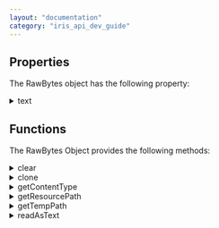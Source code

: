 ```yaml
---
layout: "documentation"
category: "iris_api_dev_guide"
---
```

                            


Properties
----------

The RawBytes object has the following property:


<details close markdown="block"><summary>text</summary>

* * *

This API returns the UTF-8 representation of data in the RawBytes. Returns null if the RawBytes object represents a binary data.

### Syntax

{% highlight VoltMx %}
<RawBytes object>.text
{% endhighlight %}

### Input Parameters

None

### Example

{% highlight VoltMx %}
var mainLoc = voltmx.io.FileSystem.getDataDirectoryPath();
var myFileLoc = mainLoc + constants.FILE_PATH_SEPARATOR + "myFile.txt";
var rawBytesObj = new voltmx.io.File(myFileLoc).read();
if (rawBytesObj === null) {
    voltmx.print("rawBytes object is null");
} else {
    voltmx.print(rawBytesObj.text);
}
{% endhighlight %}

### Return Value

String

### Read/ Write

Read only.

### Platform Availability

Android

* * *
</details>


Functions
---------

The RawBytes Object provides the following methods:


<details close markdown="block"><summary>clear</summary>

* * *

This API clears the content that is held by the RawBytes object.

> **_Note:_** If the RawBytes object contains sensitive text that is generated when data is retrieved from the **TextBox** or **TextArea** widgets with the `isSensitiveText` property enabled, HCL recommends that you clear the content of the object from the app memory using the clear API after the usage of object is done, or the object is no longer needed.

### Syntax

{% highlight VoltMx %}
RawBytesObject.clear()
{% endhighlight %}

### Input Parameters

None

### Example

{% highlight VoltMx %}
//Example to clear the sensitive text content on Android devices
var basicConfig = {  
    id: "textBox1",  
    …,  
    isSensitiveText: true  
};  
var layoutConfig = {…},  
var pspConfig = {…};  
//Creating the Textbox.  
var textBox1 = new voltmx.ui.TextBox2(basicConfig, layoutConfig, pspConfig);  
< FormId >.add(textBox1);  
// Getting user entered text from TextBox  
var textRawBytes = < FormId > .textBox1.text;   
if (voltmx.type(textRawBytes) == "voltmx.types.RawBytes") {   
/* As this api is android specific , this check is needed else calling this api without this check will throw method not found error */  
    textRawBytes.clear();  
}  
textRawBytes = null;
{% endhighlight %}

### Return Value

None

### Exceptions

None

### Platform Availability

*   Android

* * *

</details>
<details close markdown="block"><summary>clone</summary>

* * *

This API creates and returns a new JavaScript RawBytes Object that is cloned from the specified RawBytes Object.

You can only create a clone for RawBytes of types voltmx.types.RawBytes.CONTENT\_TYPE\_BYTE\_ARRAY and voltmx.types.RawBytes.CONTENT\_TYPE\_CHAR\_ARRAY.

To avoid security issues, the sensitive text held by the Rawbytes Objects (retrieved from a TextBox or TextArea widget present within a Segment widget)is cleared during Form navigation or when the widget is destroyed. If a user wants to hold and use the sensitive text from the RawBytes Object, they can create a copy of the RawBytes Object by using this API.

> **_Note:_** If the RawBytes object contains sensitive text that is generated when data is retrieved from the **TextBox** or **TextArea** widgets with the `isSensitiveText` property enabled, HCL recommends that you clear the content of the object from the app memory using the [clear](#clear) API after the usage of object is done, or the object is no longer needed.

### Syntax

{% highlight VoltMx %}
RawBytesObject.clone()
{% endhighlight %}

### Input Parameters

None

### Example

{% highlight VoltMx %}
//Example to clone an existing RawBytes Object on Android devices
var rowItems = Form1.segmentOne.selectedRowItems;  
var mytext = rowItems[0]["txtSegOne"]["text"];  
if (voltmx.type(mytext) == "voltmx.types.RawBytes") {  
/* As this api is android specific , this check is needed else calling this api without this check will throw a method not found error */  
var clonedRawBytes = mytext.clone();  
}
{% endhighlight %}

### Return Value

Returns a new JS RawBytes object cloned from the existing RawBytes object.

### Exceptions

None

### Platform Availability

*   Android

* * *

</details>
<details close markdown="block"><summary>getContentType</summary>

* * *

This API retrieves the Content Type of the RawBytes object.

### Syntax

{% highlight VoltMx %}
RawBytesObject.getContentType()
{% endhighlight %}

### Input Parameters

None

### Example

{% highlight VoltMx %}
//The RawBytesObject can be obtained from sources such as TextArea or TextBox widgets with the isSensitiveText property enabled or through FFIs.  
var voltmxrawbytes = rawbytesObject.getContentType();
{% endhighlight %}

### Return Value

The content type of the RawBytes Object.

Depending on the content type of the RawBytes Object, this API returns one of the following JavaScript constants:

| Constant | Description |
| --- | --- |
| voltmx.types.RawBytes.CONTENT\_TYPE\_BYTE\_ARRAY | Specifies that the content type of the RawBytes Object is a Byte array. RawBytes of this type can be retrieved from a [Cryptography API](voltmx.crypto_functions.html#encrypt) after the text is decrypted. |
| voltmx.types.RawBytes.CONTENT\_TYPE\_CHAR\_ARRAY | Specifies that the content type of the RawBytes Object is a Character array. RawBytes of this type can be retrieved from a TextBox or TextArea widget that has the [isSensitiveText]({{ site.baseurl }}/docs/documentation/Iris/iris_widget_prog_guide/Content/TextBox_Properties.html#isSensitiveText) property enabled. |
| voltmx.types.RawBytes.CONTENT\_TYPE\_FILE | Specifies that the content type of the RawBytes Object is a File. RawBytes of this type can be retrieved from a [File API](voltmx.io.file_functions.html#voltmx-io-file-namespace). |
| voltmx.types.RawBytes. CONTENT\_TYPE\_URI | Specifies that the content type of the RawBytes Object is a URI. RawBytes of this type can be retrieved from a [Camera API](voltmx.camera_functions.html#voltmx-camera-namespace). |
| voltmx.types.RawBytes.CONTENT\_TYPE\_BITMAP | Specifies that the content type of the RawBytes Object is a Bitmap. RawBytes of this type can be retrieved from a [Camera API](voltmx.camera_functions.html#voltmx-camera-namespace). |
| voltmx.types.RawBytes.CONTENT\_TYPE\_HTTP\_STREAM | Specifies that the content type of the RawBytes Object is a Network Stream. RawBytes of this type can be retrieved from a [network](voltmx.net_functions.html#HttpRequ). |
| voltmx.types.RawBytes.CONTENT\_TYPE\_NONE | Specifies that the RawBytes Object is empty. RawBytes of this type are set after the [clear](#clear) API is invoked on the RawBytes Object. |

### Exceptions

None

### Platform Availability

*   Android

* * *

</details>
<details close markdown="block"><summary>getResourcePath</summary>

* * *

This API returns the location of rawbytes which can be Android content URI or a file path.

### Syntax

{% highlight VoltMx %}
RawBytesObject.getResourcePath()
{% endhighlight %}

### Input Parameters

None

### Example

{% highlight VoltMx %}
var mainLoc = voltmx.io.FileSystem.getDataDirectoryPath();  
var myFileLoc = mainLoc + constants.FILE_PATH_SEPARATOR + "myFile.txt";  
var rawBytesObj = new voltmx.io.File(myFileLoc).read();  
if (rawBytesObj === null) {  
    voltmx.print("The resource path is not available");  
} else {  
    voltmx.print("The resource path for file is" + rawBytesObj.getResourcePath())  
}

{% endhighlight %}

### Return Value

| Return Value | Description |
| --- | --- |
| String | Returned when file path is found. |
| Null | Returned when file path is not available. |


### Exceptions

None

### Platform Availability

*   Android
*   iOS

* * *

</details>
<details close markdown="block"><summary>getTempPath</summary>

* * *

This API returns the path where the source files of all RawBytes are stored.

### Syntax

{% highlight VoltMx %}
RawBytesObject.getTempPath()
{% endhighlight %}

### Input Parameters

None

### Example

{% highlight VoltMx %}
var tempPath = voltmx.types.RawBytes.getTempPath();
{% endhighlight %}

### Return Value

The path of source files of all RawBytes.

### Exceptions

None

### Platform Availability

*   iOS

* * *

</details>
<details close markdown="block"><summary>readAsText</summary>

* * *

This API returns the data as text represented by the RawBytes object. It returns null if the RawBytes object represents binary data.

### Syntax

{% highlight VoltMx %}
RawBytesObject.readAsText()
{% endhighlight %}

### Input Parameters

None

### Example

{% highlight VoltMx %}
var mainLoc = voltmx.io.FileSystem.getDataDirectoryPath();  
var myFileLoc = mainLoc + constants.FILE_PATH_SEPARATOR + "myFile.txt";  
var rawBytesObj = new voltmx.io.File(myFileLoc).read();  
if (rawBytesObj === null) {  
    voltmx.print("rawBytes object is null");  
} else {  
    voltmx.print(rawBytesObj.readAsText());  
}
{% endhighlight %}

### Return Value

String - text available in this rawbytes.

### Exceptions

None

### Platform Availability

*   Android
*   iOS
*   Windows

* * *

![](resources/prettify/onload.png)
